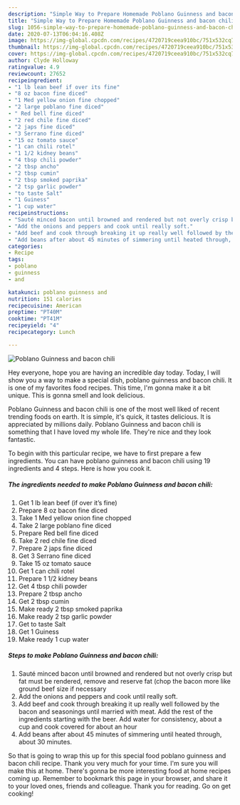 ```yaml
---
description: "Simple Way to Prepare Homemade Poblano Guinness and bacon chili"
title: "Simple Way to Prepare Homemade Poblano Guinness and bacon chili"
slug: 1056-simple-way-to-prepare-homemade-poblano-guinness-and-bacon-chili
date: 2020-07-13T06:04:16.408Z
image: https://img-global.cpcdn.com/recipes/4720719ceea910bc/751x532cq70/poblano-guinness-and-bacon-chili-recipe-main-photo.jpg
thumbnail: https://img-global.cpcdn.com/recipes/4720719ceea910bc/751x532cq70/poblano-guinness-and-bacon-chili-recipe-main-photo.jpg
cover: https://img-global.cpcdn.com/recipes/4720719ceea910bc/751x532cq70/poblano-guinness-and-bacon-chili-recipe-main-photo.jpg
author: Clyde Holloway
ratingvalue: 4.9
reviewcount: 27652
recipeingredient:
- "1 lb lean beef if over its fine"
- "8 oz bacon fine diced"
- "1 Med yellow onion fine chopped"
- "2 large poblano fine diced"
- " Red bell fine diced"
- "2 red chile fine diced"
- "2 japs fine diced"
- "3 Serrano fine diced"
- "15 oz tomato sauce"
- "1 can chili rotel"
- "1 1/2 kidney beans"
- "4 tbsp chili powder"
- "2 tbsp ancho"
- "2 tbsp cumin"
- "2 tbsp smoked paprika"
- "2 tsp garlic powder"
- "to taste Salt"
- "1 Guiness"
- "1 cup water"
recipeinstructions:
- "Sauté minced bacon until browned and rendered but not overly crisp but fat must be rendered, remove and reserve fat (chop the bacon more like ground beef size if necessary"
- "Add the onions and peppers and cook until really soft."
- "Add beef and cook through breaking it up really well followed by the bacon and seasonings until married with meat. Add the rest of the ingredients starting with the beer. Add water for consistency, about a cup and cook covered for about an hour"
- "Add beans after about 45 minutes of simmering until heated through, about 30 minutes."
categories:
- Recipe
tags:
- poblano
- guinness
- and

katakunci: poblano guinness and 
nutrition: 151 calories
recipecuisine: American
preptime: "PT40M"
cooktime: "PT41M"
recipeyield: "4"
recipecategory: Lunch

---
```



![Poblano Guinness and bacon chili](https://img-global.cpcdn.com/recipes/4720719ceea910bc/751x532cq70/poblano-guinness-and-bacon-chili-recipe-main-photo.jpg)

Hey everyone, hope you are having an incredible day today. Today, I will show you a way to make a special dish, poblano guinness and bacon chili. It is one of my favorites food recipes. This time, I'm gonna make it a bit unique. This is gonna smell and look delicious.



Poblano Guinness and bacon chili is one of the most well liked of recent trending foods on earth. It is simple, it's quick, it tastes delicious. It is appreciated by millions daily. Poblano Guinness and bacon chili is something that I have loved my whole life. They're nice and they look fantastic.


To begin with this particular recipe, we have to first prepare a few ingredients. You can have poblano guinness and bacon chili using 19 ingredients and 4 steps. Here is how you cook it.

<!--inarticleads1-->

##### The ingredients needed to make Poblano Guinness and bacon chili:

1. Get 1 lb lean beef (if over it’s fine)
1. Prepare 8 oz bacon fine diced
1. Take 1 Med yellow onion fine chopped
1. Take 2 large poblano fine diced
1. Prepare  Red bell fine diced
1. Take 2 red chile fine diced
1. Prepare 2 japs fine diced
1. Get 3 Serrano fine diced
1. Take 15 oz tomato sauce
1. Get 1 can chili rotel
1. Prepare 1 1/2 kidney beans
1. Get 4 tbsp chili powder
1. Prepare 2 tbsp ancho
1. Get 2 tbsp cumin
1. Make ready 2 tbsp smoked paprika
1. Make ready 2 tsp garlic powder
1. Get to taste Salt
1. Get 1 Guiness
1. Make ready 1 cup water




<!--inarticleads2-->

##### Steps to make Poblano Guinness and bacon chili:

1. Sauté minced bacon until browned and rendered but not overly crisp but fat must be rendered, remove and reserve fat (chop the bacon more like ground beef size if necessary
1. Add the onions and peppers and cook until really soft.
1. Add beef and cook through breaking it up really well followed by the bacon and seasonings until married with meat. Add the rest of the ingredients starting with the beer. Add water for consistency, about a cup and cook covered for about an hour
1. Add beans after about 45 minutes of simmering until heated through, about 30 minutes.




So that is going to wrap this up for this special food poblano guinness and bacon chili recipe. Thank you very much for your time. I'm sure you will make this at home. There's gonna be more interesting food at home recipes coming up. Remember to bookmark this page in your browser, and share it to your loved ones, friends and colleague. Thank you for reading. Go on get cooking!
